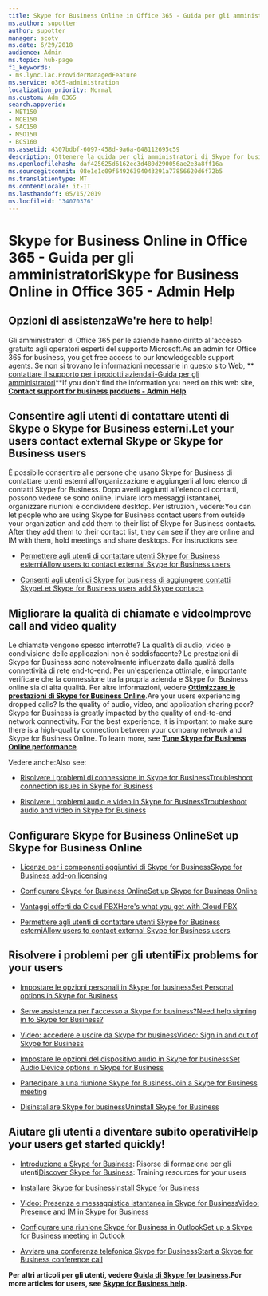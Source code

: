 ```yaml
---
title: Skype for Business Online in Office 365 - Guida per gli amministratori
ms.author: supotter
author: supotter
manager: scotv
ms.date: 6/29/2018
audience: Admin
ms.topic: hub-page
f1_keywords:
- ms.lync.lac.ProviderManagedFeature
ms.service: o365-administration
localization_priority: Normal
ms.custom: Adm_O365
search.appverid:
- MET150
- MOE150
- SAC150
- MSO150
- BCS160
ms.assetid: 4307bdbf-6097-458d-9a6a-048112695c59
description: Ottenere la guida per gli amministratori di Skype for business-configurare Skype for business, la rete, le riunioni e la messaggistica istantanea e l'accesso esterno per gli utenti. configurare le impostazioni, la risoluzione dei problemi e visualizzare i report di utilizzo.
ms.openlocfilehash: daf425625d6162ec3d480d290056ae2e3a8ff16a
ms.sourcegitcommit: 08e1e1c09f64926394043291a77856620d6f72b5
ms.translationtype: MT
ms.contentlocale: it-IT
ms.lasthandoff: 05/15/2019
ms.locfileid: "34070376"
---
```

# <a name="skype-for-business-online-in-office-365---admin-help"></a><span data-ttu-id="71d6a-104">Skype for Business Online in Office 365 - Guida per gli amministratori</span><span class="sxs-lookup"><span data-stu-id="71d6a-104">Skype for Business Online in Office 365 - Admin Help</span></span>

## <a name="were-here-to-help"></a><span data-ttu-id="71d6a-105">Opzioni di assistenza</span><span class="sxs-lookup"><span data-stu-id="71d6a-105">We're here to help!</span></span>

<span data-ttu-id="71d6a-106">Gli amministratori di Office 365 per le aziende hanno diritto all'accesso gratuito agli operatori esperti del supporto Microsoft.</span><span class="sxs-lookup"><span data-stu-id="71d6a-106">As an admin for Office 365 for business, you get free access to our knowledgeable support agents.</span></span> <span data-ttu-id="71d6a-107">Se non si trovano le informazioni necessarie in questo sito Web, \*\* [contattare il supporto per i prodotti aziendali-Guida per gli amministratori](https://support.office.com/article/32a17ca7-6fa0-4870-8a8d-e25ba4ccfd4b)\*\*</span><span class="sxs-lookup"><span data-stu-id="71d6a-107">If you don't find the information you need on this web site, **[Contact support for business products - Admin Help](https://support.office.com/article/32a17ca7-6fa0-4870-8a8d-e25ba4ccfd4b)**</span></span>
  
## <a name="let-your-users-contact-external-skype-or-skype-for-business-users"></a><span data-ttu-id="71d6a-108">Consentire agli utenti di contattare utenti di Skype o Skype for Business esterni.</span><span class="sxs-lookup"><span data-stu-id="71d6a-108">Let your users contact external Skype or Skype for Business users</span></span>

<span data-ttu-id="71d6a-p103">È possibile consentire alle persone che usano Skype for Business di contattare utenti esterni all'organizzazione e aggiungerli al loro elenco di contatti Skype for Business. Dopo averli aggiunti all'elenco di contatti, possono vedere se sono online, inviare loro messaggi istantanei, organizzare riunioni e condividere desktop. Per istruzioni, vedere:</span><span class="sxs-lookup"><span data-stu-id="71d6a-p103">You can let people who are using Skype for Business contact users from outside your organization and add them to their list of Skype for Business contacts. After they add them to their contact list, they can see if they are online and IM with them, hold meetings and share desktops. For instructions see:</span></span>
  
- [<span data-ttu-id="71d6a-112">Permettere agli utenti di contattare utenti Skype for Business esterni</span><span class="sxs-lookup"><span data-stu-id="71d6a-112">Allow users to contact external Skype for Business users</span></span>](https://support.office.com/article/b414873a-0059-4cd5-aea1-e5d0857dbc94)
    
- [<span data-ttu-id="71d6a-113">Consenti agli utenti di Skype for business di aggiungere contatti Skype</span><span class="sxs-lookup"><span data-stu-id="71d6a-113">Let Skype for Business users add Skype contacts</span></span>](https://support.office.com/article/08666236-1894-42ae-8846-e49232bbc460)
    
## <a name="improve-call-and-video-quality"></a><span data-ttu-id="71d6a-114">Migliorare la qualità di chiamate e video</span><span class="sxs-lookup"><span data-stu-id="71d6a-114">Improve call and video quality</span></span>

<span data-ttu-id="71d6a-p104">Le chiamate vengono spesso interrotte? La qualità di audio, video e condivisione delle applicazioni non è soddisfacente? Le prestazioni di Skype for Business sono notevolmente influenzate dalla qualità della connettività di rete end-to-end. Per un'esperienza ottimale, è importante verificare che la connessione tra la propria azienda e Skype for Business online sia di alta qualità. Per altre informazioni, vedere **[Ottimizzare le prestazioni di Skype for Business Online](tune-skype-for-business-online-performance.md)**.</span><span class="sxs-lookup"><span data-stu-id="71d6a-p104">Are your users experiencing dropped calls? Is the quality of audio, video, and application sharing poor? Skype for Business is greatly impacted by the quality of end-to-end network connectivity. For the best experience, it is important to make sure there is a high-quality connection between your company network and Skype for Business Online. To learn more, see **[Tune Skype for Business Online performance](tune-skype-for-business-online-performance.md)**.</span></span> 
  
<span data-ttu-id="71d6a-120">Vedere anche:</span><span class="sxs-lookup"><span data-stu-id="71d6a-120">Also see:</span></span>
  
- [<span data-ttu-id="71d6a-121">Risolvere i problemi di connessione in Skype for Business</span><span class="sxs-lookup"><span data-stu-id="71d6a-121">Troubleshoot connection issues in Skype for Business</span></span>](https://support.office.com/article/ca302828-783f-425c-bbe2-356348583771)
    
- [<span data-ttu-id="71d6a-122">Risolvere i problemi audio e video in Skype for Business</span><span class="sxs-lookup"><span data-stu-id="71d6a-122">Troubleshoot audio and video in Skype for Business</span></span>](https://support.office.com/article/62777bc6-c52b-47ae-84ba-a8905c3b71dc)
    
## <a name="set-up-skype-for-business-online"></a><span data-ttu-id="71d6a-123">Configurare Skype for Business Online</span><span class="sxs-lookup"><span data-stu-id="71d6a-123">Set up Skype for Business Online</span></span>

- [<span data-ttu-id="71d6a-124">Licenze per i componenti aggiuntivi di Skype for Business</span><span class="sxs-lookup"><span data-stu-id="71d6a-124">Skype for Business add-on licensing</span></span>](https://support.office.com/article/3ed752b1-5983-43f9-bcfd-760619ab40a7)
    
- [<span data-ttu-id="71d6a-125">Configurare Skype for Business Online</span><span class="sxs-lookup"><span data-stu-id="71d6a-125">Set up Skype for Business Online</span></span>](https://support.office.com/article/40296968-e779-4259-980b-c2de1c044c6e)
    
- [<span data-ttu-id="71d6a-126">Vantaggi offerti da Cloud PBX</span><span class="sxs-lookup"><span data-stu-id="71d6a-126">Here's what you get with Cloud PBX</span></span>](https://support.office.com/article/bc9756d1-8a2f-42c4-98f6-afb17c29231c)
    
- [<span data-ttu-id="71d6a-127">Permettere agli utenti di contattare utenti Skype for Business esterni</span><span class="sxs-lookup"><span data-stu-id="71d6a-127">Allow users to contact external Skype for Business users</span></span>](https://support.office.com/article/b414873a-0059-4cd5-aea1-e5d0857dbc94)
    
## <a name="fix-problems-for-your-users"></a><span data-ttu-id="71d6a-128">Risolvere i problemi per gli utenti</span><span class="sxs-lookup"><span data-stu-id="71d6a-128">Fix problems for your users</span></span>

- [<span data-ttu-id="71d6a-129">Impostare le opzioni personali in Skype for business</span><span class="sxs-lookup"><span data-stu-id="71d6a-129">Set Personal options in Skype for Business</span></span>](https://support.office.com/article/68bacc31-71d3-44c3-a4d4-64da78c447aa#bkmk-stop-automatic-startup)
    
- [<span data-ttu-id="71d6a-130">Serve assistenza per l'accesso a Skype for business?</span><span class="sxs-lookup"><span data-stu-id="71d6a-130">Need help signing in to Skype for Business?</span></span>](https://support.office.com/article/448b8ea7-5b33-444a-afd4-175fc9930d05)
    
- [<span data-ttu-id="71d6a-131">Video: accedere e uscire da Skype for business</span><span class="sxs-lookup"><span data-stu-id="71d6a-131">Video: Sign in and out of Skype for Business</span></span>](https://support.office.com/article/8abed4b3-ac48-493e-9d76-0e10140e9451)
    
- [<span data-ttu-id="71d6a-132">Impostare le opzioni del dispositivo audio in Skype for business</span><span class="sxs-lookup"><span data-stu-id="71d6a-132">Set Audio Device options in Skype for Business</span></span>](https://support.office.com/article/2533d929-9814-4349-8ae4-fca29246e2ff)
    
- [<span data-ttu-id="71d6a-133">Partecipare a una riunione Skype for Business</span><span class="sxs-lookup"><span data-stu-id="71d6a-133">Join a Skype for Business meeting</span></span>](https://support.office.com/article/3862be6d-758a-4064-a016-67c0febf3cd5)
    
- [<span data-ttu-id="71d6a-134">Disinstallare Skype for business</span><span class="sxs-lookup"><span data-stu-id="71d6a-134">Uninstall Skype for Business</span></span>](https://support.office.com/article/28C4A036-7F22-406C-B7F4-87894CBAF902)
    
## <a name="help-your-users-get-started-quickly"></a><span data-ttu-id="71d6a-135">Aiutare gli utenti a diventare subito operativi</span><span class="sxs-lookup"><span data-stu-id="71d6a-135">Help your users get started quickly!</span></span>

- <span data-ttu-id="71d6a-136">[Introduzione a Skype for Business](https://support.office.com/article/8a3491a3-c095-4718-80cf-cbbe4afe4eba): Risorse di formazione per gli utenti</span><span class="sxs-lookup"><span data-stu-id="71d6a-136">[Discover Skype for Business](https://support.office.com/article/8a3491a3-c095-4718-80cf-cbbe4afe4eba): Training resources for your users</span></span> 
    
- [<span data-ttu-id="71d6a-137">Installare Skype for business</span><span class="sxs-lookup"><span data-stu-id="71d6a-137">Install Skype for Business</span></span>](https://support.office.com/article/8a0d4da8-9d58-44f9-9759-5c8f340cb3fb)
    
- [<span data-ttu-id="71d6a-138">Video: Presenza e messaggistica istantanea in Skype for Business</span><span class="sxs-lookup"><span data-stu-id="71d6a-138">Video: Presence and IM in Skype for Business</span></span>](https://support.office.com/article/c873b869-4ce0-4375-9bea-5de150eaf081)
    
- [<span data-ttu-id="71d6a-139">Configurare una riunione Skype for Business in Outlook</span><span class="sxs-lookup"><span data-stu-id="71d6a-139">Set up a Skype for Business meeting in Outlook</span></span>](https://support.office.com/article/b8305620-d16e-4667-989d-4a977aad6556)
    
- [<span data-ttu-id="71d6a-140">Avviare una conferenza telefonica Skype for Business</span><span class="sxs-lookup"><span data-stu-id="71d6a-140">Start a Skype for Business conference call</span></span>](https://support.office.com/article/8dc8ac52-91ac-4db9-8672-11551fdaf997)
    
 <span data-ttu-id="71d6a-141">**Per altri articoli per gli utenti, vedere [Guida di Skype for business](https://support.office.com/article/4fbe07ce-6b15-4a06-bcf0-baea57890410).**</span><span class="sxs-lookup"><span data-stu-id="71d6a-141">**For more articles for users, see [Skype for Business help](https://support.office.com/article/4fbe07ce-6b15-4a06-bcf0-baea57890410).**</span></span>
  

